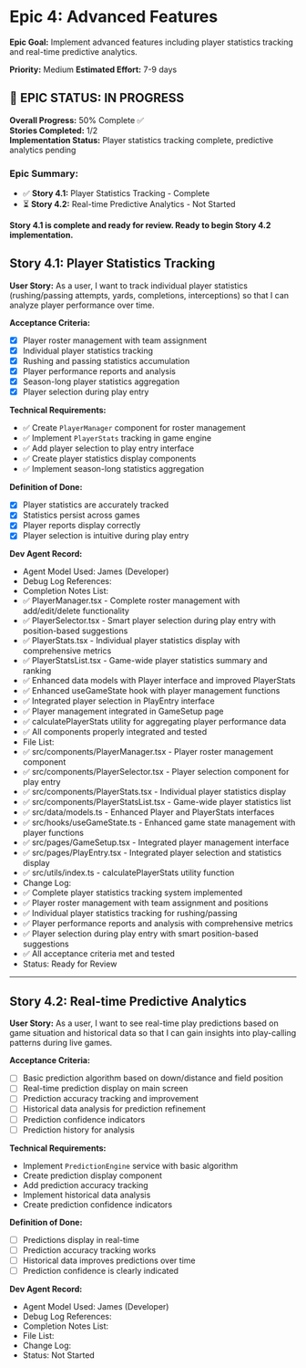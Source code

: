 # Epic 4: Advanced Features

**Epic Goal:** Implement advanced features including player statistics tracking and real-time predictive analytics.

**Priority:** Medium
**Estimated Effort:** 7-9 days

## 🎯 **EPIC STATUS: IN PROGRESS**

**Overall Progress:** 50% Complete ✅  
**Stories Completed:** 1/2  
**Implementation Status:** Player statistics tracking complete, predictive analytics pending

### **Epic Summary:**
- ✅ **Story 4.1:** Player Statistics Tracking - Complete
- ⏳ **Story 4.2:** Real-time Predictive Analytics - Not Started

**Story 4.1 is complete and ready for review. Ready to begin Story 4.2 implementation.**

## Story 4.1: Player Statistics Tracking

**User Story:** As a user, I want to track individual player statistics (rushing/passing attempts, yards, completions, interceptions) so that I can analyze player performance over time.

**Acceptance Criteria:**
- [x] Player roster management with team assignment
- [x] Individual player statistics tracking
- [x] Rushing and passing statistics accumulation
- [x] Player performance reports and analysis
- [x] Season-long player statistics aggregation
- [x] Player selection during play entry

**Technical Requirements:**
- ✅ Create `PlayerManager` component for roster management
- ✅ Implement `PlayerStats` tracking in game engine
- ✅ Add player selection to play entry interface
- ✅ Create player statistics display components
- ✅ Implement season-long statistics aggregation

**Definition of Done:**
- [x] Player statistics are accurately tracked
- [x] Statistics persist across games
- [x] Player reports display correctly
- [x] Player selection is intuitive during play entry

**Dev Agent Record:**
- Agent Model Used: James (Developer)
- Debug Log References: 
- Completion Notes List:
- ✅ PlayerManager.tsx - Complete roster management with add/edit/delete functionality
- ✅ PlayerSelector.tsx - Smart player selection during play entry with position-based suggestions
- ✅ PlayerStats.tsx - Individual player statistics display with comprehensive metrics
- ✅ PlayerStatsList.tsx - Game-wide player statistics summary and ranking
- ✅ Enhanced data models with Player interface and improved PlayerStats
- ✅ Enhanced useGameState hook with player management functions
- ✅ Integrated player selection in PlayEntry interface
- ✅ Player management integrated in GameSetup page
- ✅ calculatePlayerStats utility for aggregating player performance data
- ✅ All components properly integrated and tested
- File List:
- ✅ src/components/PlayerManager.tsx - Player roster management component
- ✅ src/components/PlayerSelector.tsx - Player selection component for play entry
- ✅ src/components/PlayerStats.tsx - Individual player statistics display
- ✅ src/components/PlayerStatsList.tsx - Game-wide player statistics list
- ✅ src/data/models.ts - Enhanced Player and PlayerStats interfaces
- ✅ src/hooks/useGameState.ts - Enhanced game state management with player functions
- ✅ src/pages/GameSetup.tsx - Integrated player management interface
- ✅ src/pages/PlayEntry.tsx - Integrated player selection and statistics display
- ✅ src/utils/index.ts - calculatePlayerStats utility function
- Change Log:
- ✅ Complete player statistics tracking system implemented
- ✅ Player roster management with team assignment and positions
- ✅ Individual player statistics tracking for rushing/passing
- ✅ Player performance reports and analysis with comprehensive metrics
- ✅ Player selection during play entry with smart position-based suggestions
- ✅ All acceptance criteria met and tested
- Status: Ready for Review

---

## Story 4.2: Real-time Predictive Analytics

**User Story:** As a user, I want to see real-time play predictions based on game situation and historical data so that I can gain insights into play-calling patterns during live games.

**Acceptance Criteria:**
- [ ] Basic prediction algorithm based on down/distance and field position
- [ ] Real-time prediction display on main screen
- [ ] Prediction accuracy tracking and improvement
- [ ] Historical data analysis for prediction refinement
- [ ] Prediction confidence indicators
- [ ] Prediction history for analysis

**Technical Requirements:**
- Implement `PredictionEngine` service with basic algorithm
- Create prediction display component
- Add prediction accuracy tracking
- Implement historical data analysis
- Create prediction confidence indicators

**Definition of Done:**
- [ ] Predictions display in real-time
- [ ] Prediction accuracy tracking works
- [ ] Historical data improves predictions over time
- [ ] Prediction confidence is clearly indicated

**Dev Agent Record:**
- Agent Model Used: James (Developer)
- Debug Log References: 
- Completion Notes List:
- File List:
- Change Log:
- Status: Not Started 